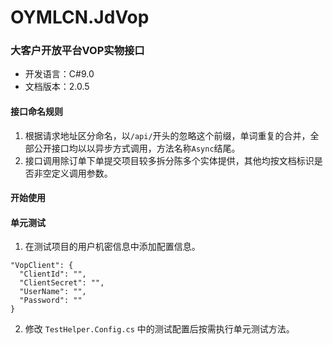 # OYMLCN.JdVop

### 大客户开放平台VOP实物接口
* 开发语言：C#9.0
* 文档版本：2.0.5

#### 接口命名规则
1. 根据请求地址区分命名，以`/api/`开头的忽略这个前缀，单词重复的合并，全部公开接口均以以异步方式调用，方法名称`Async`结尾。
2. 接口调用除订单下单提交项目较多拆分陈多个实体提供，其他均按文档标识是否非空定义调用参数。

#### 开始使用

#### 单元测试
1. 在测试项目的用户机密信息中添加配置信息。
```
"VopClient": {
  "ClientId": "",
  "ClientSecret": "",
  "UserName": "",
  "Password": ""
}
```
2. 修改 `TestHelper.Config.cs` 中的测试配置后按需执行单元测试方法。